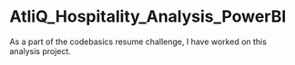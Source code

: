 # AtliQ_Hospitality_Analysis_PowerBI
As a part of the codebasics resume challenge, I have worked on this analysis project.
